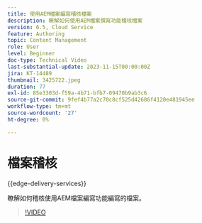 ```yaml
---
title: 使用AEM檔案編寫稽核檔案
description: 瞭解如何使用AEM檔案撰寫功能稽核檔案
version: 6.5, Cloud Service
feature: Authoring
topic: Content Management
role: User
level: Beginner
doc-type: Technical Video
last-substantial-update: 2023-11-15T00:00:00Z
jira: KT-14489
thumbnail: 3425722.jpeg
duration: 77
exl-id: 85e3303d-f59a-4b71-bfb7-09470b9ab3c6
source-git-commit: 9fef4b77a2c70c8cf525d42686f4120e481945ee
workflow-type: tm+mt
source-wordcount: '27'
ht-degree: 0%

---
```


# 檔案稽核

{{edge-delivery-services}}

瞭解如何稽核使用AEM檔案編寫功能編寫的檔案。

>[!VIDEO](https://video.tv.adobe.com/v/3425722/?learn=on)
